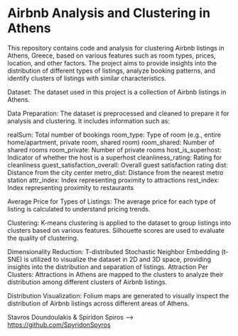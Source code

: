 # Airbnb Analysis and Clustering in Athens
This repository contains code and analysis for clustering Airbnb listings in Athens, Greece, based on various features such as room types, prices, location, and other factors.
The project aims to provide insights into the distribution of different types of listings, analyze booking patterns, and identify clusters of listings with similar characteristics.

Dataset:
The dataset used in this project is a collection of Airbnb listings in Athens. 

Data Preparation:
The dataset is preprocessed and cleaned to prepare it for analysis and clustering.
It includes information such as:

realSum: Total number of bookings
room_type: Type of room (e.g., entire home/apartment, private room, shared room)
room_shared: Number of shared rooms
room_private: Number of private rooms
host_is_superhost: Indicator of whether the host is a superhost
cleanliness_rating: Rating for cleanliness
guest_satisfaction_overall: Overall guest satisfaction rating
dist: Distance from the city center
metro_dist: Distance from the nearest metro station
attr_index: Index representing proximity to attractions
rest_index: Index representing proximity to restaurants

Average Price for Types of Listings: 
The average price for each type of listing is calculated to understand pricing trends.

Clustering:
K-means clustering is applied to the dataset to group listings into clusters based on various features. Silhouette scores are used to evaluate the quality of clustering.

Dimensionality Reduction:
T-distributed Stochastic Neighbor Embedding (t-SNE) is utilized to visualize the dataset in 2D and 3D space, providing insights into the distribution and separation of listings.
Attraction Per Clusters: Attractions in Athens are mapped to the clusters to analyze their distribution among different clusters of Airbnb listings.

Distribution Visualization:
Folium maps are generated to visually inspect the distribution of Airbnb listings across different areas of Athens.

Stavros Doundoulakis & Spiridon Spiros --> https://github.com/SpyridonSpyros
